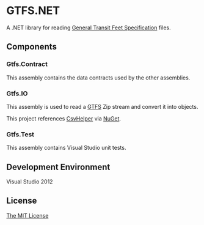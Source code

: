 GTFS.NET
========

A .NET library for reading [General Transit Feet Specification] files.

## Components ##

### Gtfs.Contract ###

This assembly contains the data contracts used by the other assemblies.

### Gtfs.IO ###

This assembly is used to read a [GTFS] Zip stream and convert it into objects.

This project references [CsvHelper] via [NuGet].


### Gtfs.Test ###

This assembly contains Visual Studio unit tests.

## Development Environment ##

Visual Studio 2012

## License ##
[The MIT License]


[CsvHelper]:http://joshclose.github.io/CsvHelper/
[General Transit Feet Specification]:https://developers.google.com/transit/gtfs/
[GTFS]:https://developers.google.com/transit/gtfs/
[The MIT License]:http://choosealicense.com/licenses/mit/
[NuGet]:https://www.nuget.org/
